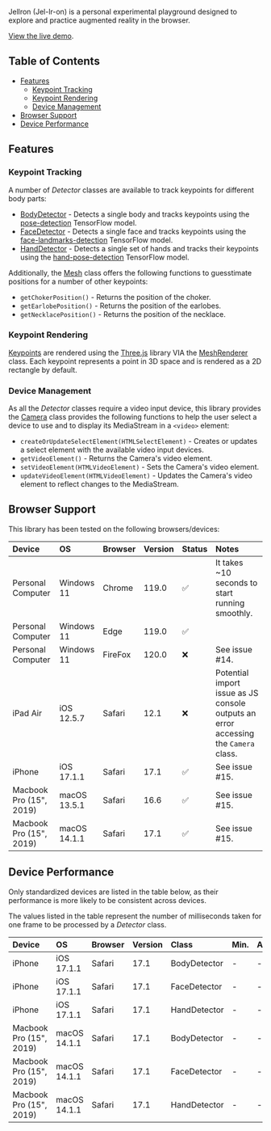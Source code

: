 Jellron (Jel-lr-on) is a personal experimental playground designed to explore and practice augmented reality in the browser.

[View the live demo](http://valkryst.github.io/Jellron/).

## Table of Contents

* [Features](https://github.com/Valkryst/Jellron#features)
  * [Keypoint Tracking](https://github.com/Valkryst/Jellron#keypoint-tracking)
  * [Keypoint Rendering](https://github.com/Valkryst/Jellron#keypoint-rendering)
  * [Device Management](https://github.com/Valkryst/Jellron#device-management)
* [Browser Support](https://github.com/Valkryst/Jellron#browser-support)
* [Device Performance](https://github.com/Valkryst/Jellron#device-performance)

## Features

### Keypoint Tracking

A number of _Detector_ classes are available to track keypoints for different body parts:

- [BodyDetector](https://github.com/Valkryst/Jellron/blob/master/js/body_detector.js) - Detects a single body and tracks keypoints using the [pose-detection](https://github.com/tensorflow/tfjs-models/tree/master/pose-detection/src/blazepose_tfjs) TensorFlow model.
- [FaceDetector](https://github.com/Valkryst/Jellron/blob/master/js/face_detector.js) - Detects a single face and tracks keypoints using the [face-landmarks-detection](https://github.com/tensorflow/tfjs-models/tree/master/face-landmarks-detection/src/tfjs) TensorFlow model.
- [HandDetector](https://github.com/Valkryst/Jellron/blob/master/js/hand_detector.js) - Detects a single set of hands and tracks their keypoints using the [hand-pose-detection](https://github.com/tensorflow/tfjs-models/tree/master/hand-pose-detection/src/tfjs) TensorFlow model.

Additionally, the [Mesh](https://github.com/Valkryst/Jellron/blob/master/js/mesh.js) class offers the following functions to guesstimate positions for a number of other keypoints:

- `getChokerPosition()` - Returns the position of the choker.
- `getEarlobePosition()` - Returns the position of the earlobes.
- `getNecklacePosition()` - Returns the position of the necklace.

### Keypoint Rendering

[Keypoints](https://github.com/Valkryst/Jellron/blob/master/js/keypoint.js) are rendered using the
[Three.js](https://threejs.org/) library VIA the [MeshRenderer](https://github.com/Valkryst/Jellron/blob/master/js/mesh_renderer.js)
class. Each keypoint represents a point in 3D space and is rendered as a 2D rectangle by default.

### Device Management

As all the _Detector_ classes require a video input device, this library provides the [Camera](https://github.com/Valkryst/Jellron/blob/master/js/camera.js)
class provides the following functions to help the user select a device to use and to display its MediaStream in a 
`<video>` element:

- `createOrUpdateSelectElement(HTMLSelectElement)` - Creates or updates a select element with the available video input devices.
- `getVideoElement()` - Returns the Camera's video element.
- `setVideoElement(HTMLVideoElement)` - Sets the Camera's video element.
- `updateVideoElement(HTMLVideoElement)` - Updates the Camera's video element to reflect changes to the MediaStream.

## Browser Support

This library has been tested on the following browsers/devices:

| Device                  | OS           | Browser | Version | Status | Notes                                                                                                 |
|:------------------------|:-------------|:--------|:--------|:-------|:------------------------------------------------------------------------------------------------------|
| Personal Computer       | Windows 11   | Chrome  | 119.0   | ✅      | It takes ~10 seconds to start running smoothly.                                                       |
| Personal Computer       | Windows 11   | Edge    | 119.0   | ✅      |                                                                                                       |
| Personal Computer       | Windows 11   | FireFox | 120.0   | ❌      | See issue #14.                                                                                        |
| iPad Air                | iOS 12.5.7   | Safari  | 12.1    | ❌      | Potential import issue as JS console outputs an error accessing the `Camera` class.                   |
| iPhone                  | iOS 17.1.1   | Safari  | 17.1    | ✅      | See issue #15.                                                                                        |
| Macbook Pro (15", 2019) | macOS 13.5.1 | Safari  | 16.6    | ✅      | See issue #15.                                                                                        |
| Macbook Pro (15", 2019) | macOS 14.1.1 | Safari  | 17.1    | ✅      | See issue #15.                                                                                        |                                                      

## Device Performance

Only standardized devices are listed in the table below, as their performance is more likely to be consistent across
devices.

The values listed in the table represent the number of milliseconds taken for one frame to be processed by a _Detector_
class.

| Device                  | OS           | Browser | Version | Class        | Min. | Avg. | Max. |
|:------------------------|:-------------|:--------|:--------|:-------------|:-----|:-----|:-----|
| iPhone                  | iOS 17.1.1   | Safari  | 17.1    | BodyDetector | -    | -    | -    |
| iPhone                  | iOS 17.1.1   | Safari  | 17.1    | FaceDetector | -    | -    | -    |
| iPhone                  | iOS 17.1.1   | Safari  | 17.1    | HandDetector | -    | -    | -    |
| Macbook Pro (15", 2019) | macOS 14.1.1 | Safari  | 17.1    | BodyDetector | -    | -    | -    |
| Macbook Pro (15", 2019) | macOS 14.1.1 | Safari  | 17.1    | FaceDetector | -    | -    | -    |
| Macbook Pro (15", 2019) | macOS 14.1.1 | Safari  | 17.1    | HandDetector | -    | -    | -    |